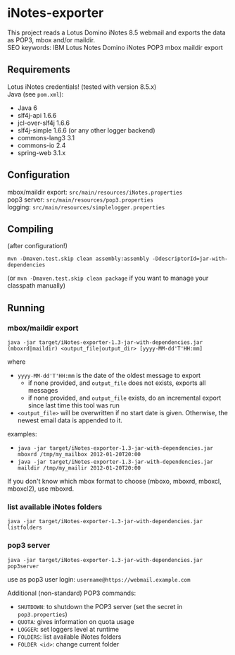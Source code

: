 iNotes-exporter
===============

This project reads a Lotus Domino iNotes 8.5 webmail and exports the data as POP3, mbox and/or maildir.  
SEO keywords: IBM Lotus Notes Domino iNotes POP3 mbox maildir export

Requirements
------------
Lotus iNotes credentials! (tested with version 8.5.x)  
Java (see `pom.xml`):
* Java 6
* slf4j-api 1.6.6
* jcl-over-slf4j 1.6.6
* slf4j-simple 1.6.6 (or any other logger backend)
* commons-lang3 3.1
* commons-io 2.4
* spring-web 3.1.x

Configuration
-------------
mbox/maildir export: `src/main/resources/iNotes.properties`  
pop3 server: `src/main/resources/pop3.properties`  
logging: `src/main/resources/simplelogger.properties`  

Compiling
---------
(after configuration!)

	mvn -Dmaven.test.skip clean assembly:assembly -DdescriptorId=jar-with-dependencies
(or `mvn -Dmaven.test.skip clean package` if you want to manage your classpath manually)

Running
-------

### mbox/maildir export

	java -jar target/iNotes-exporter-1.3-jar-with-dependencies.jar (mboxrd|maildir) <output_file|output_dir> [yyyy-MM-dd'T'HH:mm]

where
* `yyyy-MM-dd'T'HH:mm` is the date of the oldest message to export
	* if none provided, and `output_file` does not exists, exports all messages
	* if none provided, and `output_file` exists, do an incremental export since last time this tool was run
* `<output_file>` will be overwritten if no start date is given. Otherwise, the newest email data is appended to it.

examples:
* `java -jar target/iNotes-exporter-1.3-jar-with-dependencies.jar mboxrd /tmp/my_mailbox 2012-01-20T20:00`
* `java -jar target/iNotes-exporter-1.3-jar-with-dependencies.jar maildir /tmp/my_mailir 2012-01-20T20:00`

If you don't know which mbox format to choose (mboxo, mboxrd, mboxcl, mboxcl2), use mboxrd.

### list available iNotes folders

	java -jar target/iNotes-exporter-1.3-jar-with-dependencies.jar listfolders

### pop3 server

	java -jar target/iNotes-exporter-1.3-jar-with-dependencies.jar pop3server

use as pop3 user login: `username@https://webmail.example.com`

Additional (non-standard) POP3 commands:
* `SHUTDOWN`: to shutdown the POP3 server (set the secret in `pop3.properties`)
* `QUOTA`: gives information on quota usage
* `LOGGER`: set loggers level at runtime
* `FOLDERS`: list available iNotes folders
* `FOLDER <id>`: change current folder
